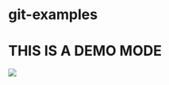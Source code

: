 # git-examples

<h1>THIS IS A DEMO MODE</h1>
<img src="https://avatars2.githubusercontent.com/u/40911445?s=460&v=4"/>
